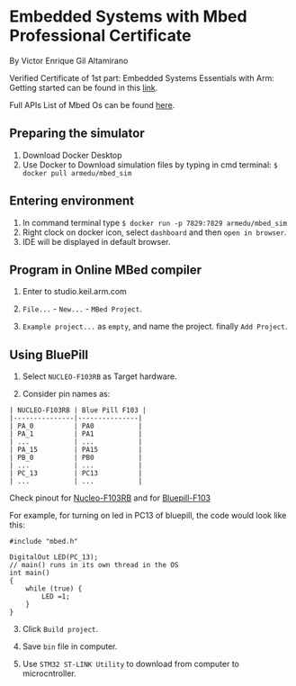 # Embedded Systems with Mbed Professional Certificate
By Victor Enrique Gil Altamirano

Verified Certificate of 1st part: Embedded Systems Essentials with Arm: Getting started can be found in this [link](https://courses.edx.org/certificates/e5e40fb271f140adbdea0088bc41b6d3).

Full APIs List of Mbed Os can be found [here](https://os.mbed.com/docs/mbed-os/v6.15/apis/index.html).

## Preparing the simulator
1. Download Docker Desktop
2. Use Docker to Download simulation files by typing in cmd terminal: `$ docker pull armedu/mbed_sim`

## Entering environment
1. In command terminal type `$ docker run -p 7829:7829 armedu/mbed_sim`
2. Right clock on docker icon, select `dashboard` and then `open in browser`.
3. IDE will be displayed in default browser.



## Program in Online MBed compiler

1. Enter to studio.keil.arm.com

2. `File...` - `New...` - `MBed Project`.

3. `Example project...` as `empty`, and name the project. finally `Add Project`.

## Using BluePill

1. Select `NUCLEO-F103RB` as Target hardware.

2. Consider pin names as:
```
| NUCLEO-F103RB | Blue Pill F103 |
|---------------|---------------|
| PA_0          | PA0           |
| PA_1          | PA1           |
| ...           | ...           |
| PA_15         | PA15          |
| PB_0          | PB0           |
| ...           | ...           |
| PC_13         | PC13          |
| ...           | ...           |
```

Check pinout for [Nucleo-F103RB](https://os.mbed.com/platforms/ST-Nucleo-F103RB/) and for [Bluepill-F103](https://microcontrollerslab.com/stm32f103c8t6-blue-pill-pinout-peripherals-programming-features/)

For example, for turning on led in PC13 of bluepill, the code would look like this:
```
#include "mbed.h"

DigitalOut LED(PC_13);
// main() runs in its own thread in the OS
int main()
{
    while (true) {
        LED =1;
    }
}
```

3. Click `Build project`.

4. Save `bin` file in computer.

5. Use `STM32 ST-LINK Utility` to download from computer to microcntroller.





